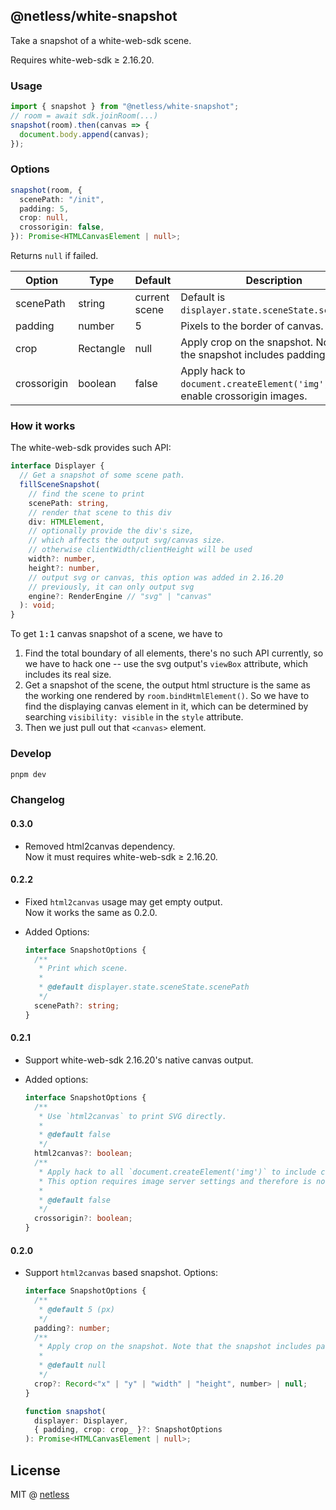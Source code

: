 ## @netless/white-snapshot

Take a snapshot of a white-web-sdk scene.

Requires white-web-sdk &ge; 2.16.20.

### Usage

```js
import { snapshot } from "@netless/white-snapshot";
// room = await sdk.joinRoom(...)
snapshot(room).then(canvas => {
  document.body.append(canvas);
});
```

### Options

```ts
snapshot(room, {
  scenePath: "/init",
  padding: 5,
  crop: null,
  crossorigin: false,
}): Promise<HTMLCanvasElement | null>;
```

Returns `null` if failed.

| Option      | Type      | Default       | Description                                                                 |
| ----------- | --------- | ------------- | --------------------------------------------------------------------------- |
| scenePath   | string    | current scene | Default is `displayer.state.sceneState.scenePath`.                          |
| padding     | number    | 5             | Pixels to the border of canvas.                                             |
| crop        | Rectangle | null          | Apply crop on the snapshot. Note that the snapshot includes padding.        |
| crossorigin | boolean   | false         | Apply hack to `document.createElement('img')` to enable crossorigin images. |

### How it works

The white-web-sdk provides such API:

```ts
interface Displayer {
  // Get a snapshot of some scene path.
  fillSceneSnapshot(
    // find the scene to print
    scenePath: string,
    // render that scene to this div
    div: HTMLElement,
    // optionally provide the div's size,
    // which affects the output svg/canvas size.
    // otherwise clientWidth/clientHeight will be used
    width?: number,
    height?: number,
    // output svg or canvas, this option was added in 2.16.20
    // previously, it can only output svg
    engine?: RenderEngine // "svg" | "canvas"
  ): void;
}
```

To get <samp>1:1</samp> canvas snapshot of a scene, we have to

1. Find the total boundary of all elements, there's no such API currently,
   so we have to hack one -- use the svg output's `viewBox` attribute, which
   includes its real size.
2. Get a snapshot of the scene, the output html structure is the same as the
   working one rendered by `room.bindHtmlElement()`. So we have to find the
   displaying canvas element in it, which can be determined by searching
   `visibility: visible` in the `style` attribute.
3. Then we just pull out that `<canvas>` element.

### Develop

```bash
pnpm dev
```

### Changelog

#### 0.3.0

- Removed html2canvas dependency.\
  Now it must requires white-web-sdk &ge; 2.16.20.

#### 0.2.2

- Fixed `html2canvas` usage may get empty output.\
  Now it works the same as 0.2.0.
- Added Options:

  ```ts
  interface SnapshotOptions {
    /**
     * Print which scene.
     *
     * @default displayer.state.sceneState.scenePath
     */
    scenePath?: string;
  }
  ```

#### 0.2.1

- Support white-web-sdk 2.16.20's native canvas output.
- Added options:

  ```ts
  interface SnapshotOptions {
    /**
     * Use `html2canvas` to print SVG directly.
     *
     * @default false
     */
    html2canvas?: boolean;
    /**
     * Apply hack to all `document.createElement('img')` to include crossorigin attribute.
     * This option requires image server settings and therefore is not enabled by default.
     *
     * @default false
     */
    crossorigin?: boolean;
  }
  ```

#### 0.2.0

- Support `html2canvas` based snapshot. Options:

  ```ts
  interface SnapshotOptions {
    /**
     * @default 5 (px)
     */
    padding?: number;
    /**
     * Apply crop on the snapshot. Note that the snapshot includes padding.
     *
     * @default null
     */
    crop?: Record<"x" | "y" | "width" | "height", number> | null;
  }

  function snapshot(
    displayer: Displayer,
    { padding, crop: crop_ }?: SnapshotOptions
  ): Promise<HTMLCanvasElement | null>;
  ```

## License

MIT @ [netless](https://github.com/netless-io/white-snapshot)
